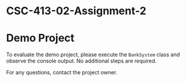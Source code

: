 # CSC-413-02-Assignment-2
# Demo Project

To evaluate the demo project, please execute the `BankSystem` class and observe the console output. No additional steps are required.

For any questions, contact the project owner.

